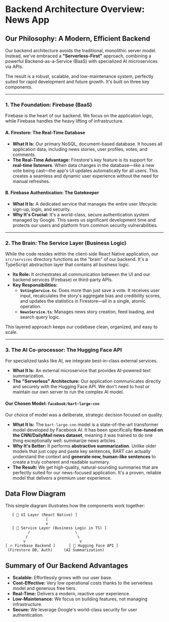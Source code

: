 # Backend Architecture Overview: News App

## Our Philosophy: A Modern, Efficient Backend

Our backend architecture avoids the traditional, monolithic server model. Instead, we've embraced a **"Serverless-First"** approach, combining a powerful Backend-as-a-Service (BaaS) with specialized AI microservices via APIs.

The result is a robust, scalable, and low-maintenance system, perfectly suited for rapid development and future growth. It's built on three key components.

---

### 1. The Foundation: Firebase (BaaS)

Firebase is the heart of our backend. We focus on the application logic, while Firebase handles the heavy lifting of infrastructure.

#### **A. Firestore: The Real-Time Database**
- **What It Is:** Our primary NoSQL, document-based database. It houses all application data, including news stories, user profiles, votes, and comments.
- **The Real-Time Advantage:** Firestore's key feature is its support for **real-time listeners**. When data changes in the database—like a new vote being cast—the app's UI updates automatically for all users. This creates a seamless and dynamic user experience without the need for manual refreshes.

#### **B. Firebase Authentication: The Gatekeeper**
- **What It Is:** A dedicated service that manages the entire user lifecycle: sign-up, login, and security.
- **Why It's Crucial:** It's a world-class, secure authentication system managed by Google. This saves us significant development time and protects our users and platform from common security vulnerabilities.

---


### 2. The Brain: The Service Layer (Business Logic)

While the code resides within the client-side React Native application, our `src/services` directory functions as the "brain" of our backend. It's a TypeScript abstraction layer that contains all business logic.

- **Its Role:** It orchestrates all communication between the UI and our backend services (Firebase) or third-party APIs.
- **Key Responsibilities:**
  - **`VotingService.ts`**: Does more than just save a vote. It receives user input, recalculates the story's aggregate bias and credibility scores, and updates the statistics in Firestore—all in a single, atomic operation.
  - **`NewsService.ts`**: Manages news story creation, feed loading, and search query logic.

This layered approach keeps our codebase clean, organized, and easy to scale.

---


### 3. The AI Co-processor: The Hugging Face API

For specialized tasks like AI, we integrate best-in-class external services.

- **What It Is:** An external microservice that provides AI-powered text summarization.
- **The "Serverless" Architecture:** Our application communicates directly and securely with the Hugging Face API. We don't need to host or maintain our own server to run the complex AI model.

#### **Our Chosen Model: `facebook/bart-large-cnn`**

Our choice of model was a deliberate, strategic decision focused on quality.
- **What It Is:** The `bart-large-cnn` model is a state-of-the-art transformer model developed by Facebook AI. It has been specifically **fine-tuned on the CNN/DailyMail news dataset**, meaning it was trained to do one thing exceptionally well: summarize news articles.
- **Why It's Better:** It performs **abstractive summarization**. Unlike older models that just copy and paste key sentences, BART can actually understand the context and **generate new, human-like sentences** to create a truly coherent and readable summary.
- **The Result:** We get high-quality, natural-sounding summaries that are perfectly suited for our news-focused application. It's a proven, reliable model that delivers a premium user experience.

## Data Flow Diagram

This simple diagram illustrates how the components work together:

```
   [ 📱 UI Layer (React Native) ]
                  |
                  v
   [ 🧠 Service Layer (Business Logic in TS) ]
          /                    \
         /                      \
        v                        v
[ 🔥 Firebase Backend ]      [ 🤖 Hugging Face API ]
 (Firestore DB, Auth)     (AI Summarization)
```

## Summary of Our Backend Advantages

- **Scalable:** Effortlessly grows with our user base.
- **Cost-Effective:** Very low operational costs thanks to the serverless model and generous free tiers.
- **Real-Time:** Delivers a modern, reactive user experience.
- **Low-Maintenance:** We focus on building features, not managing infrastructure.
- **Secure:** We leverage Google's world-class security for user authentication.
